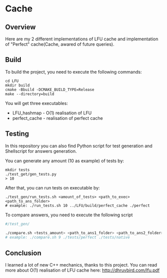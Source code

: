 # Cache

## Overview 

Here are my 2 different implementations of LFU cache and implementation of "Perfect" cache(Cache, awared of future queries).

## Build

To build the project, you need to execute the following commands:
```shell
cd LFU
mkdir build
cmake -Bbuild -DCMAKE_BUILD_TYPE=Release
make --directory=build
```
You will get three executables:
- LFU_hashmap - O(1) realisation of LFU
- perfect_cache - realisation of perfect cache

## Testing

In this repository you can also find Python script for test generation and Shellscript for answers generation.

You can generate any amount (10 as example) of tests by:
```shell
mkdir tests
./test_get/gen_tests.py
> 10 
```
After that, you can run tests on executable by:
```shell
./test_gen/run_tests.sh <amount_of_tests> <path_to_exec> <path_to_ans_folder>
# example: ./run_tests.sh 10 ../LFU/build/perfect_cache ./perfect
```

To compare answers, you need to execute the following script

```bash
#/test_gen/

./compare.sh <tests_amount> <path_to_ans1_folder> <path_to_ans2_folder>
# example: ./compare.sh 9 ./tests/perfect ./tests/native
```

## Conclusion

I learned a lot of new C++ mechanics, thanks to this project. You can read more about O(1) realisation of LFU cache here: http://dhruvbird.com/lfu.pdf
